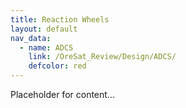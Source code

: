 ```yaml
---
title: Reaction Wheels
layout: default
nav_data:
  - name: ADCS
    link: /OreSat_Review/Design/ADCS/
    defcolor: red
---
```



Placeholder for content...
